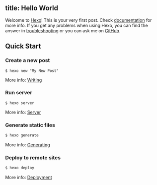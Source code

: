 title: Hello World
---
Welcome to [Hexo](http://hexo.io/)! This is your very first post. Check [documentation](http://hexo.io/docs/) for more info. If you get any problems when using Hexo, you can find the answer in [troubleshooting](http://hexo.io/docs/troubleshooting.html) or you can ask me on [GitHub](https://github.com/hexojs/hexo/issues).

## Quick Start

### Create a new post

```
$ hexo new "My New Post"
```

More info: [Writing](http://hexo.io/docs/writing.html)

### Run server

```
$ hexo server
```

More info: [Server](http://hexo.io/docs/server.html)

### Generate static files

```js
$ hexo generate
```

More info: [Generating](http://hexo.io/docs/generating.html)

### Deploy to remote sites

```js
$ hexo deploy
```

More info: [Deployment](http://hexo.io/docs/deployment.html)
